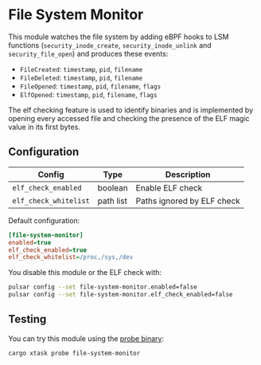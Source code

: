 # File System Monitor

This module watches the file system by adding eBPF hooks to LSM functions
(`security_inode_create`, `security_inode_unlink` and `security_file_open`)
and produces these events:

- `FileCreated`: `timestamp`, `pid`, `filename`
- `FileDeleted`: `timestamp`, `pid`, `filename`
- `FileOpened`: `timestamp`, `pid`, `filename`, `flags`
- `ElfOpened`: `timestamp`, `pid`, `filename`, `flags`

The elf checking feature is used to identify binaries and is implemented by
opening every accessed file and checking the presence of the ELF magic value
in its first bytes.

## Configuration

|Config|Type|Description|
|------|----|-----------|
|`elf_check_enabled`|boolean|Enable ELF check|
|`elf_check_whitelist`|path list|Paths ignored by ELF check|

Default configuration:

```ini
[file-system-monitor]
enabled=true
elf_check_enabled=true
elf_check_whitelist=/proc,/sys,/dev
```

You disable this module or the ELF check with:

```sh
pulsar config --set file-system-monitor.enabled=false
pulsar config --set file-system-monitor.elf_check_enabled=false
```

## Testing

You can try this module using the [probe binary](../../pulsar/bin/probe.rs):

```sh
cargo xtask probe file-system-monitor
```
